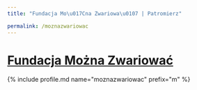 ```yaml
---
title: "Fundacja Mo\u017Cna Zwariowa\u0107 | Patromierz"

permalink: /moznazwariowac
---
```


# [Fundacja Można Zwariować](https://patronite.pl/moznazwariowac)

{% include profile.md name="moznazwariowac" prefix="m" %}
